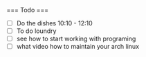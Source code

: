 === Todo ===

- [ ] Do the dishes 10:10 - 12:10
- [ ] To do loundry  
- [ ] see how to start working with programing
- [ ] what video how to maintain your arch linux
